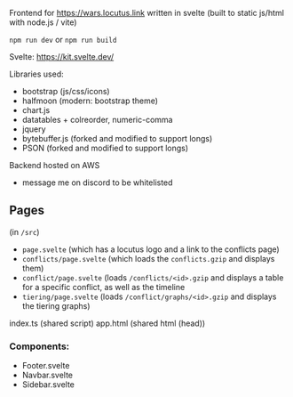Frontend for https://wars.locutus.link written in svelte
(built to static js/html with node.js / vite)

`npm run dev`
or
`npm run build`

Svelte: <https://kit.svelte.dev/>

Libraries used:
- bootstrap (js/css/icons)
- halfmoon (modern: bootstrap theme)
- chart.js
- datatables + colreorder, numeric-comma
- jquery
- bytebuffer.js (forked and modified to support longs)
- PSON (forked and modified to support longs)

Backend hosted on AWS
- message me on discord to be whitelisted

## Pages
(in `/src`)
- `page.svelte` (which has a locutus logo and a link to the conflicts page)
- `conflicts/page.svelte` (which loads the `conflicts.gzip` and displays them)
- `conflict/page.svelte` (loads `/conflicts/<id>.gzip` and displays a table for a specific conflict, as well as the timeline
- `tiering/page.svelte` (loads `/conflict/graphs/<id>.gzip` and displays the tiering graphs)

index.ts (shared script)
app.html (shared html (head))

### Components:
- Footer.svelte
- Navbar.svelte
- Sidebar.svelte